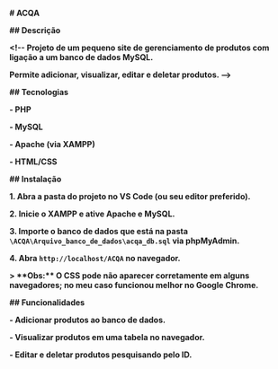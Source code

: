 **# ACQA**

**## Descrição**

**<!-- Projeto de um pequeno site de gerenciamento de produtos com ligação a um banco de dados MySQL.**

**Permite adicionar, visualizar, editar e deletar produtos. -->**

**## Tecnologias**

**- PHP**

**- MySQL**

**- Apache (via XAMPP)**

**- HTML/CSS**

**## Instalação**

**1. Abra a pasta do projeto no VS Code (ou seu editor preferido).**

**2. Inicie o XAMPP e ative Apache e MySQL.**

**3. Importe o banco de dados que está na pasta `\ACQA\Arquivo_banco_de_dados\acqa_db.sql` via phpMyAdmin.**

**4. Abra `http://localhost/ACQA` no navegador.**

**> \*\*Obs:\*\* O CSS pode não aparecer corretamente em alguns navegadores; no meu caso funcionou melhor no Google Chrome.**

**## Funcionalidades**

**- Adicionar produtos ao banco de dados.**

**- Visualizar produtos em uma tabela no navegador.**

**- Editar e deletar produtos pesquisando pelo ID.**
